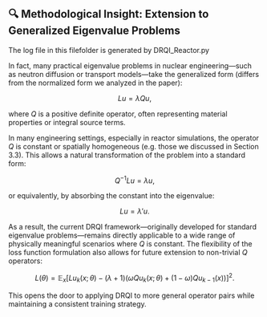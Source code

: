 ## 🔍 Methodological Insight: Extension to Generalized Eigenvalue Problems
The log file in this filefolder is generated by DRQI_Reactor.py

In fact, many practical eigenvalue problems in nuclear engineering—such as neutron diffusion or transport models—take the generalized form (differs from the normalized form we analyzed in the paper):

$$
L u = \lambda Q u,
$$

where $Q$ is a positive definite operator, often representing material properties or integral source terms.

In many engineering settings, especially in reactor simulations, the operator $Q$ is constant or spatially homogeneous (e.g. those we discussed in Section 3.3). This allows a natural transformation of the problem into a standard form:

$$
Q^{-1} L u = \lambda u,
$$

or equivalently, by absorbing the constant into the eigenvalue:

$$
L u = \lambda' u.
$$

As a result, the current DRQI framework—originally developed for standard eigenvalue problems—remains directly applicable to a wide range of physically meaningful scenarios where $Q$ is constant. The flexibility of the loss function formulation also allows for future extension to non-trivial $Q$ operators:

$$
L(\theta) = \mathbb{E}_x \left[ L u_k(x; \theta) - (\lambda + 1) \left( \omega Q u_k(x; \theta) + (1 - \omega) Q u_{k-1}(x) \right) \right]^2.
$$

This opens the door to applying DRQI to more general operator pairs while maintaining a consistent training strategy.
